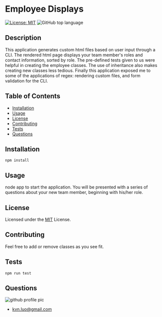 
# Employee Displays
[![License: MIT](https://img.shields.io/badge/License-MIT-yellow.svg)](https://opensource.org/licenses/MIT)
![GitHub top language](https://img.shields.io/github/languages/top/kev-luo/Human-Trading-Cards)

## Description
This application generates custom html files based on user input through a CLI. The rendered html page displays your team member's roles and contact information, sorted by role. The pre-defined tests given to us were helpful in creating the employee classes. The use of inheritance also makes creating new classes less tedious. Finally this application exposed me to some of the applications of regex: rendering custom files, and form validation for the CLI. 

## Table of Contents
  - [Installation](#installation)
  - [Usage](#usage)
  - [License](#license)
  - [Contributing](#contributing)
  - [Tests](#tests)
  - [Questions](#questions)

## Installation
    npm install

## Usage
node app to start the application. You will be presented with a series of questions about your new team member, beginning with his/her role. 

## License
Licensed under the [MIT](https://opensource.org/licenses/MIT) License.

## Contributing
Feel free to add or remove classes as you see fit.

## Tests
    npm run test


## Questions
![github profile pic](https://github.com/kev-luo.png?size=100)
* [kvn.luo@gmail.com](kvn.luo@gmail.com)
